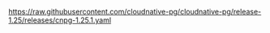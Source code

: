 https://raw.githubusercontent.com/cloudnative-pg/cloudnative-pg/release-1.25/releases/cnpg-1.25.1.yaml
